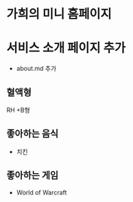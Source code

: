 # 가희의 미니 홈페이지

# 서비스 소개 페이지 추가

-   about.md 추가

## 혈액형

RH +B형

## 좋아하는 음식

-   치킨

## 좋아하는 게임

-   World of Warcraft
